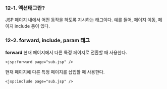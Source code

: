 ### 12-1. 액션태그란?
JSP 페이지 내에서 어떤 동작을 하도록 지시하는 태그이다. 예를 들어, 페이지 이동, 페이지 include 등이 있다.

### 12-2. forward, include, param 태그

**forward**
현재 페이지에서 다른 특정 페이지로 전환할 때 사용한다.

    <jsp:forward page="sub.jsp" />

현재  페이지에 다른 특정 페이지를 삽입할 때 사용한다.

    <jsp:include page="sub.jsp" />

<!--stackedit_data:
eyJoaXN0b3J5IjpbLTEzNjA2ODM1NjcsLTEwNjcwMDY5NTFdfQ
==
-->